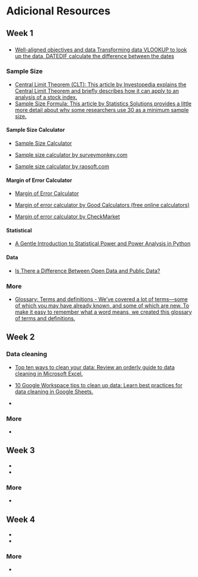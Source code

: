 # Adicional Resources

## Week 1

###

- [Well-aligned objectives and data Transforming data VLOOKUP to look up the data, DATEDIF calculate the difference between the dates](week1/Well-aligned-objectives-and-data.pdf)

### Sample Size

- [Central Limit Theorem (CLT): This article by Investopedia explains the Central Limit Theorem and briefly describes how it can apply to an analysis of a stock index.](https://www.investopedia.com/terms/c/central_limit_theorem.asp)
- [Sample Size Formula: This article by Statistics Solutions provides a little more detail about why some researchers use 30 as a minimum sample size.](https://www.statisticssolutions.com/dissertation-resources/sample-size-calculation-and-sample-size-justification/sample-size-formula/)

#### Sample Size Calculator

- [Sample Size Calculator](https://docs.google.com/spreadsheets/d/1kBTvnpH2qOLJx4XWjUG1v-GF4LPmOhequy_9VRyslJ8/template/preview)

- [Sample size calculator by surveymonkey.com](https://www.surveymonkey.com/mp/sample-size-calculator/)

- [Sample size calculator by raosoft.com](<http://www.raosoft.com/samplesize.html>)

#### Margin of Error Calculator

- [Margin of Error Calculator](https://www.google.com/url?q=https://docs.google.com/spreadsheets/d/1gdhfyA3_vMnQ1cDaGSCshXd5ezLtVPfLhxc9STGq6B8/template/preview&sa=D&source=editors&ust=1625603636025000&usg=AOvVaw0BLkCfYvEulQnuysANCgzO)

- [Margin of error calculator by G​ood Calculators (free online calculators)](https://goodcalculators.com/margin-of-error-calculator/)
- [Margin of error calculator by CheckMarket](https://www.checkmarket.com/sample-size-calculator/#sample-size-margin-of-error-calculator)

#### Statistical

- [A Gentle Introduction to Statistical Power and Power Analysis in Python](https://machinelearningmastery.com/statistical-power-and-power-analysis-in-python/)

#### Data

- [Is There a Difference Between Open Data and Public Data?](https://towardsdatascience.com/is-there-a-difference-between-open-data-and-public-data-6261cd7b5389)

### More

- [Glossary: Terms and definitions - We’ve covered a lot of terms—some of which you may have already known, and some of which are new. To make it easy to remember what a word means, we created this glossary of terms and definitions.](https://docs.google.com/document/d/1Ij-diqvlxXx7_GEA1pCovuars8d67iOWSFccrp3Vgv4/template/preview?resourcekey=0-ckHhfy9jV7IWpzJ7k5h20A)

## Week 2

### Data cleaning

- [Top ten ways to clean your data: Review an orderly guide to data cleaning in Microsoft Excel.](https://support.microsoft.com/en-us/office/top-ten-ways-to-clean-your-data-2844b620-677c-47a7-ac3e-c2e157d1db19)
- [10 Google Workspace tips to clean up data: Learn best practices for data cleaning in Google Sheets.](https://support.google.com/a/users/answer/9604139?hl=en#zippy=)

-
### More

- []()

## Week 3

####

- []()
-
### More

- []()

## Week 4

####

- []()
-
### More

- []()
